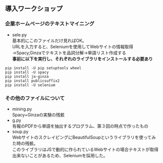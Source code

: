 ## 導入ワークショップ

### 企業ホームページのテキストマイニング
 - sele.py  
基本的にこのファイルだけ見ればOK。  
URLを入力すると、Seleniumを使用してWebサイトの情報取得→Spacy,Ginzaでテキストを品詞分解→単語リスト作成する  
**事前に以下を実行し、それぞれのライブラリをインストールする必要あり**
```
pip install -U pip setuptools wheel
pip install -U spacy
pip install ja-ginza
pip install publicsuffix2
pip install -U selenium
```

### その他のファイルについて
 - mining.py  
Spacy+Ginzaの実験の残骸
 - g.py  
有報のPDFから単語を抽出するプログラム、第３回の時点で作ったもの
 - soup.py  
WebサイトのスクレイピングにBeautifulSoupというライブラリを使ってみた時の残骸。  
このライブラリはJSで動的に作られているWebサイトの場合テキストが取得出来ないことがあるため、Seleniumを採用した。